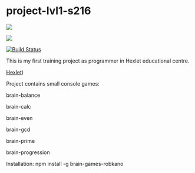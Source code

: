 # project-lvl1-s216

<a href="https://codeclimate.com/github/robkano/project-lvl1-s216/maintainability"><img src="https://api.codeclimate.com/v1/badges/f46abf10f5d12497abc6/maintainability" />
</a>

<a href="https://codeclimate.com/github/robkano/project-lvl1-s216/test_coverage"><img src="https://api.codeclimate.com/v1/badges/f46abf10f5d12497abc6/test_coverage" />
</a>

[![Build Status](https://travis-ci.org/robkano/project-lvl1-s216.svg?branch=master)](https://travis-ci.org/robkano/project-lvl1-s216)


<p>This is my first training project as programmer in Hexlet educational centre.</p>

<a href="https://en.hexlet.io/pages/about">Hexlet</a>)

<p>Project contains small console games:</p>

<p>brain-balance</p>
<p>brain-calc</p>
<p>brain-even</p>
<p>brain-gcd</p>
<p>brain-prime</p>
<p>brain-progression</p>

<p>Installation: npm install -g brain-games-robkano</p>



